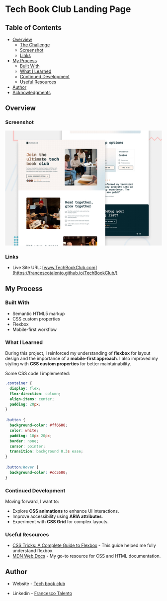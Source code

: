# Tech Book Club Landing Page

## Table of Contents
- [Overview](#overview)
  - [The Challenge](#the-challenge)
  - [Screenshot](#screenshot)
  - [Links](#links)
- [My Process](#my-process)
  - [Built With](#built-with)
  - [What I Learned](#what-i-learned)
  - [Continued Development](#continued-development)
  - [Useful Resources](#useful-resources)
- [Author](#author)
- [Acknowledgments](#acknowledgments)

## Overview

### Screenshot

![Project Screenshot](./preview.jpg)

### Links
- Live Site URL: [www.TechBookClub.com](https://francescotalento.github.io/TechBookClub/)

## My Process

### Built With
- Semantic HTML5 markup
- CSS custom properties
- Flexbox
- Mobile-first workflow

### What I Learned

During this project, I reinforced my understanding of **flexbox** for layout design and the importance of a **mobile-first approach**. I also improved my styling with **CSS custom properties** for better maintainability.

Some CSS code I implemented:
```css
.container {
  display: flex;
  flex-direction: column;
  align-items: center;
  padding: 20px;
}

.button {
  background-color: #ff6600;
  color: white;
  padding: 10px 20px;
  border: none;
  cursor: pointer;
  transition: background 0.3s ease;
}

.button:hover {
  background-color: #cc5500;
}
```

### Continued Development

Moving forward, I want to:
- Explore **CSS animations** to enhance UI interactions.
- Improve accessibility using **ARIA attributes**.
- Experiment with **CSS Grid** for complex layouts.

### Useful Resources

- [CSS Tricks: A Complete Guide to Flexbox](https://css-tricks.com/snippets/css/a-guide-to-flexbox/) - This guide helped me fully understand flexbox.
- [MDN Web Docs](https://developer.mozilla.org/en-US/) - My go-to resource for CSS and HTML documentation.

## Author

- Website - [Tech book club](https://www.website.com)

- Linkedin - [Francesco Talento](https://www.linkedin.com/in/francesco-talento-a56b5b28b?utm_source=share&utm_campaign=share_via&utm_content=profile&utm_medium=ios_app)


